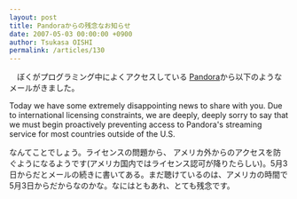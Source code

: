 ```yaml
---
layout: post
title: Pandoraからの残念なお知らせ
date: 2007-05-03 00:00:00 +0900
author: Tsukasa OISHI
permalink: /articles/130
---
```



　ぼくがプログラミング中によくアクセスしている [Pandora](http://www.pandora.com/)から以下のようなメールがきました。  

Today we have some extremely disappointing news to share with you. Due to international licensing constraints, we are deeply, deeply sorry to say that we must begin proactively preventing access to Pandora's streaming service for most countries outside of the U.S.  

なんてことでしょう。ライセンスの問題から、 アメリカ外からのアクセスを防ぐようになるようです(アメリカ国内ではライセンス認可が降りたらしい)。5月3日からだとメールの続きに書いてある。まだ聴けているのは、アメリカの時間で5月3日からだからなのかな。なにはともあれ、とても残念です。  

